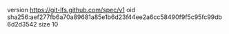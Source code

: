 version https://git-lfs.github.com/spec/v1
oid sha256:aef277fb6a70a89681a85e1b6d23f44ee2a6cc58490f9f5c95fc99db6d2d3542
size 10
